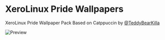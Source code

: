 # XeroLinux Pride Wallpapers

XeroLinux Pride Wallpaper Pack Based on Catppuccin by [@TeddyBearKilla](https://github.com/TeddyBearKilla)

![Preview](https://i.imgur.com/UI1p5Rk.png)
